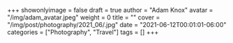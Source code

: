 +++
showonlyimage = false
draft = true
author = "Adam Knox"
avatar = "/img/adam_avatar.jpeg"
weight = 0
title = ""
cover = "/img/post/photography/2021_06/.jpg"
date = "2021-06-12T00:01:01-06:00"
categories = ["Photography", "Travel"]
tags = []
+++
<!--more-->
